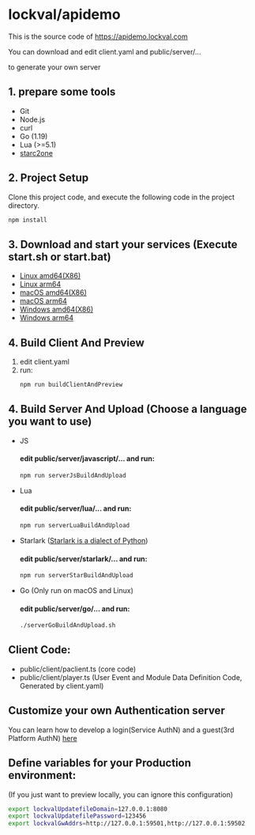 # lockval/apidemo

This is the source code of https://apidemo.lockval.com

You can download and edit client.yaml and public/server/...

to generate your own server

<!-- 
## Quick start

```sh
npm run buildBothAndPreview
```
-->

## 1. prepare some tools
- Git
- Node.js
- curl
- Go (1.19)
- Lua (>=5.1)
- [starc2one](https://github.com/vanishs/starc2one#INSTALLATION)

## 2. Project Setup

Clone this project code, and execute the following code in the project directory.



```sh
npm install
```


## 3. Download and start your services (Execute start.sh or start.bat)

- [Linux amd64(X86)](https://downloads.lockval.com/v0.0.12.amd64.linux.zip)
- [Linux arm64](https://downloads.lockval.com/v0.0.12.arm64.linux.zip)
- [macOS amd64(X86)](https://downloads.lockval.com/v0.0.12.amd64.darwin.zip)
- [macOS arm64](https://downloads.lockval.com/v0.0.12.arm64.darwin.zip)
- [Windows amd64(X86)](https://downloads.lockval.com/v0.0.12.amd64.windows.zip)
- [Windows arm64](https://downloads.lockval.com/v0.0.12.arm64.windows.zip)




## 4. Build Client And Preview
1. edit client.yaml
2. run:
    ```sh
    npm run buildClientAndPreview
    ```

## 4. Build Server And Upload (Choose a language you want to use)


- JS
  #### edit public/server/javascript/... and run:
    ```sh
    npm run serverJsBuildAndUpload
    ```

- Lua
  #### edit public/server/lua/... and run:
    ```sh
    npm run serverLuaBuildAndUpload
    ```

- Starlark ([Starlark is a dialect of Python](https://github.com/bazelbuild/starlark))
  #### edit public/server/starlark/... and run:
    ```sh
    npm run serverStarBuildAndUpload
    ```

- Go (Only run on macOS and Linux)
  #### edit public/server/go/... and run:
    ```sh
    ./serverGoBuildAndUpload.sh
    ```


## Client Code:
- public/client/paclient.ts (core code)
- public/client/player.ts (User Event and Module Data Definition Code, Generated by client.yaml)


## Customize your own Authentication server

You can learn how to develop a login(Service AuthN) and a guest(3rd Platform AuthN) [here](https://github.com/lockval/authn)

## Define variables for your Production environment: 
(If you just want to preview locally, you can ignore this configuration)

```sh
export lockvalUpdatefileDomain=127.0.0.1:8080
export lockvalUpdatefilePassword=123456
export lockvalGwAddrs=http://127.0.0.1:59501,http://127.0.0.1:59502
```